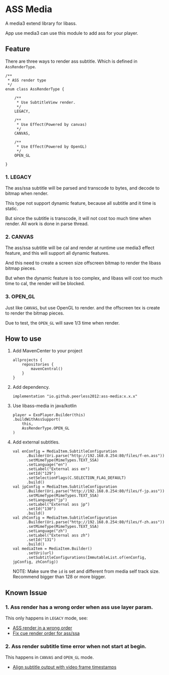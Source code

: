 # ASS Media
A media3 extend library for libass.

App use media3 can use this module to add ass for your player.

## Feature
There are three ways to render ass subtitle.
Which is defined in `AssRenderType`.

```
/**
 * ASS render type
 */
enum class AssRenderType {

    /**
     * Use SubtitleView render.
     */
    LEGACY,

    /**
     * Use Effect(Powered by canvas)
     */
    CANVAS,

    /**
     * Use Effect(Powered by OpenGL)
     */
    OPEN_GL

}
```

### 1. LEGACY
The ass/ssa subtitle will be parsed and transcode to bytes, and decode to bitmap when render.

This type not support dynamic feature, because all subtitle and it time is static.

But since the subtitle is transcode, it will not cost too much time when render. All work is done in parse thread.

### 2. CANVAS
The ass/ssa subtitle will be cal and render at runtime use media3 effect feature, and this will support all dynamic features.

And this need to create a screen size offscreen bitmap to render the libass bitmap pieces.

But when the dynamic feature is too complex, and libass will cost too much time to cal, the render will be blocked.

### 3. OPEN_GL
Just like `CANVAS`, but use OpenGL to render. and the offscreen tex is create to render the bitmap pieces.

Due to test, the `OPEN_GL` will save 1/3 time when render.

## How to use
1. Add MavenCenter to your project
    ```
    allprojects {
        repositories {
            mavenCentral()
        }
    }
    ```
2. Add dependency.
    ```
   implementation "io.github.peerless2012:ass-media:x.x.x"
    ```
3. Use libass-media in java/kotlin
    ```
    player = ExoPlayer.Builder(this)
    .buildWithAssSupport(
        this,
        AssRenderType.OPEN_GL
    )
    ```
4. Add external subtitles.
   ```
   val enConfig = MediaItem.SubtitleConfiguration
         .Builder(Uri.parse("http://192.168.0.254:80/files/f-en.ass"))
         .setMimeType(MimeTypes.TEXT_SSA)
         .setLanguage("en")
         .setLabel("External ass en")
         .setId("129")
         .setSelectionFlags(C.SELECTION_FLAG_DEFAULT)
         .build()
   val jpConfig = MediaItem.SubtitleConfiguration
         .Builder(Uri.parse("http://192.168.0.254:80/files/f-jp.ass"))
         .setMimeType(MimeTypes.TEXT_SSA)
         .setLanguage("jp")
         .setLabel("External ass jp")
         .setId("130")
         .build()
   val zhConfig = MediaItem.SubtitleConfiguration
         .Builder(Uri.parse("http://192.168.0.254:80/files/f-zh.ass"))
         .setMimeType(MimeTypes.TEXT_SSA)
         .setLanguage("zh")
         .setLabel("External ass zh")
         .setId("131")
         .build()
   val mediaItem = MediaItem.Builder()
         .setUri(url)
         .setSubtitleConfigurations(ImmutableList.of(enConfig, jpConfig, zhConfig))
   ```
   NOTE: Make sure the `id` is set and different from media self track size. Recommend bigger than 128 or more bigger.

## Known Issue
### 1. Ass render has a wrong order when ass use layer param.
This only happens in `LEGACY` mode, see:
* [ASS render in a wrong order](https://github.com/androidx/media/issues/2124)
* [Fix cue render order for ass/ssa](https://github.com/androidx/media/pull/2137)

### 2. Ass render subtitle time error when not start at begin.
This happens in `CANVAS` and `OPEN_GL` mode.
* [Align subtitle output with video frame timestamps](https://github.com/androidx/media/issues/2289#issuecomment-2831754204)